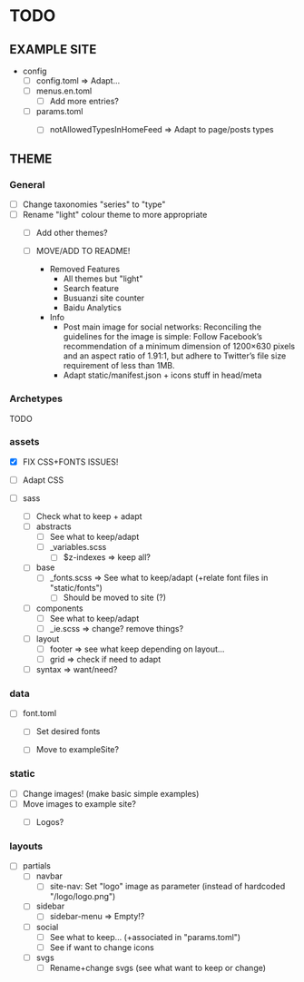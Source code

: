 # TODO

## EXAMPLE SITE
* config
    * [ ] config.toml
        => Adapt...
    * [ ] menus.en.toml
        * [ ] Add more entries?
    * [ ] params.toml
        * [ ] notAllowedTypesInHomeFeed
            => Adapt to page/posts types


## THEME

### General
* [ ] Change taxonomies "series" to "type"
* [ ] Rename "light" colour theme to more appropriate
    * [ ] Add other themes?

    * [ ] MOVE/ADD TO README!
        * Removed Features
            * All themes but "light"
            * Search feature
            * Busuanzi site counter
            * Baidu Analytics
        * Info
            * Post main image for social networks:
                Reconciling the guidelines for the image is simple:
                Follow Facebook’s recommendation of a minimum dimension of 1200×630 pixels and an aspect ratio of 1.91:1, but adhere to Twitter’s file size requirement of less than 1MB.
            * Adapt static/manifest.json + icons stuff in head/meta


### Archetypes
TODO


### assets
* [x] FIX CSS+FONTS ISSUES!
* [ ] Adapt CSS

* [ ] sass
    * [ ] Check what to keep + adapt
    * [ ] abstracts
        * [ ] See what to keep/adapt
        * [ ] _variables.scss
            * [ ] $z-indexes
                => keep all?
    * [ ] base
        * [ ] _fonts.scss => See what to keep/adapt (+relate font files in "static/fonts")
            * [ ] Should be moved to site (?)
    * [ ] components
        * [ ] See what to keep/adapt
        * [ ] _ie.scss
          => change? remove things?
    * [ ] layout
        * [ ] footer
            => see what keep depending on layout...
        * [ ] grid
            => check if need to adapt
    * [ ] syntax
        => want/need?

### data
* [ ] font.toml
    * [ ] Set desired fonts
    * [ ] Move to exampleSite?


### static
* [ ] Change images! (make basic simple examples)
* [ ] Move images to example site?
    * [ ] Logos?


### layouts
* [ ] partials
    * [ ] navbar
        * [ ] site-nav: Set "logo" image as parameter (instead of hardcoded "/logo/logo.png")
    * [ ] sidebar
        * [ ] sidebar-menu => Empty!?
    * [ ] social
        * [ ] See what to keep... (+associated in "params.toml")
        * [ ] See if want to change icons
    * [ ] svgs
        * [ ] Rename+change svgs (see what want to keep or change)

